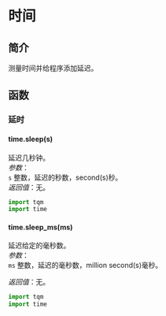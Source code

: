 # 时间

## 简介

测量时间并给程序添加延迟。
## 函数

### 延时

#### time.sleep(s)

延迟几秒钟。<br>
*参数*：<br>
`s` 整数，延迟的秒数，second(s)秒。<br>
*返回值*：无。

```py title="delays.py" linenums="1" hl_lines="2"
import tqm
import time
```

#### time.sleep_ms(ms)

延迟给定的毫秒数。<br>
*参数*：<br>
`ms` 整数，延迟的毫秒数，million second(s)毫秒。<br>

*返回值*：无。

```py title="delayms.py" linenums="1" hl_lines="2"
import tqm
import time
```
